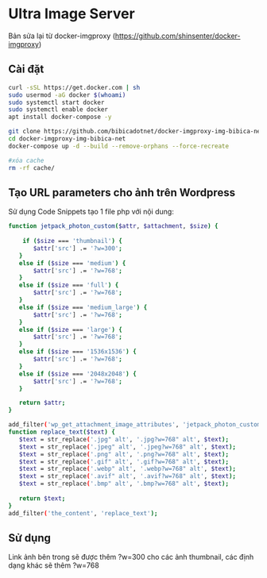 # Ultra Image Server
Bản sửa lại từ docker-imgproxy (https://github.com/shinsenter/docker-imgproxy)

## Cài đặt
```bash
curl -sSL https://get.docker.com | sh
sudo usermod -aG docker $(whoami)
sudo systemctl start docker
sudo systemctl enable docker
apt install docker-compose -y
```

```bash
git clone https://github.com/bibicadotnet/docker-imgproxy-img-bibica-net.git
cd docker-imgproxy-img-bibica-net
docker-compose up -d --build --remove-orphans --force-recreate

#xóa cache
rm -rf cache/
```
## Tạo URL parameters cho ảnh trên Wordpress
Sử dụng Code Snippets tạo 1 file php với nội dung:
 ```bash
function jetpack_photon_custom($attr, $attachment, $size) {
	
	 if ($size === 'thumbnail') {
        $attr['src'] .= '?w=300';
	} 
	else if ($size === 'medium') {
        $attr['src'] .= '?w=768';
	}
	else if ($size === 'full') {
        $attr['src'] .= '?w=768';
    }	
	else if ($size === 'medium_large') {
        $attr['src'] .= '?w=768';
    }	
	else if ($size === 'large') {
        $attr['src'] .= '?w=768';
    }	
	else if ($size === '1536x1536') {
        $attr['src'] .= '?w=768';
    }
	else if ($size === '2048x2048') {
        $attr['src'] .= '?w=768';
    }

    return $attr;
}

add_filter('wp_get_attachment_image_attributes', 'jetpack_photon_custom', 999 , 3);
function replace_text($text) {
	$text = str_replace('.jpg" alt', '.jpg?w=768" alt', $text);
	$text = str_replace('.jpeg" alt', '.jpeg?w=768" alt', $text);
	$text = str_replace('.png" alt', '.png?w=768" alt', $text);
	$text = str_replace('.gif" alt', '.gif?w=768" alt', $text);
	$text = str_replace('.webp" alt', '.webp?w=768" alt', $text);
	$text = str_replace('.avif" alt', '.avif?w=768" alt', $text);
	$text = str_replace('.bmp" alt', '.bmp?w=768" alt', $text);
	
	return $text;
}
add_filter('the_content', 'replace_text');

```
## Sử dụng
Link ảnh bên trong sẽ được thêm ?w=300 cho các ảnh thumbnail, các định dạng khác sẽ thêm ?w=768
